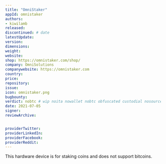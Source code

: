 ```yaml
---
title: "OmniStaker"
appId: omnistaker
authors:
- kiwilamb
released: 
discontinued: # date
latestUpdate:
version:
dimensions: 
weight: 
website: 
shop: https://omnistaker.com/shop/
company: OmniSolutions
companywebsite: https://omnistaker.com
country: 
price: 
repository: 
issue:
icon: omnistaker.png
bugbounty:
verdict: nobtc # wip noita nowallet nobtc obfuscated custodial nosource nonverifiable reproducible bounty defunct
date: 2021-07-05
signer:
reviewArchive:


providerTwitter: 
providerLinkedIn: 
providerFacebook: 
providerReddit: 
---
```


This hardware device is for staking coins and does not support bitcoins.
